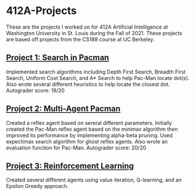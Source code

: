 # 412A-Projects
These are the projects I worked on for 412A Artificial Intelligence at Washington University in St. Louis during the Fall of 2021.   These projects are based off projects from the CS188 course at UC Berkeley.

## [Project 1: Search in Pacman ](https://github.com/griffintlorimer/412A-Projects/tree/main/project1)
Implemented search algorithms including Depth First Search, Breadth First Search, Uniform Cost Search, and A* Search to help Pac-Man locate dot(s).  Also wrote several different heuristics to help locate the closest dot.  
Autograder score: 19/20

## [Project 2: Multi-Agent Pacman](https://github.com/griffintlorimer/412A-Projects/tree/main/project2)
Created a reflex agent based on sereral different parameters.  Initially created the Pac-Man reflex agent based on the minimax algorithm then improved its performance by implementing alpha-beta pruning. Used expectimax search algorithm for ghost reflex agents. Also wrote an evaluation function for Pac-Man.
Autograder score: 20/20

## [Project 3: Reinforcement Learning](https://github.com/griffintlorimer/412A-Projects/tree/main/project3)
Created several different agents using value iteration, Q-learning, and an Epsilon Greedy approach.  
